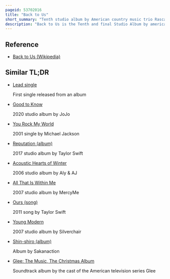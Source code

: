 ```yaml
---
pageid: 53702016
title: "Back to Us"
short_summary: "Tenth studio album by American country music trio Rascal Flatts"
description: "Back to Us is the Tenth and final Studio Album by american Country Music Trio Rascal Flatts. It was released on 19 may 2017 via big Machine Records. The Group produced the Album themselves, save one Track on the deluxe Edition, which was produced by Busbee. Yours if you want it was released as the Lead single on the Album in january 2017 and followed by the Title Track back to us in August of that Year. The Album serves as a Follow-Up to 2014's Rewind. Back to us earned the Group their twelfth top-10 Album on the Billboard top Country Albums chart. A deluxe Edition of the Album also includes the Songs 'Hands Talk,' 'Thieves,' and 'Roller Rink."
---
```


## Reference

- [Back to Us (Wikipedia)](https://en.wikipedia.org/?curid=53702016)

## Similar TL;DR

- [Lead single](/tldr/en/lead-single)

  First single released from an album

- [Good to Know](/tldr/en/good-to-know)

  2020 studio album by JoJo

- [You Rock My World](/tldr/en/you-rock-my-world)

  2001 single by Michael Jackson

- [Reputation (album)](/tldr/en/reputation-album)

  2017 studio album by Taylor Swift

- [Acoustic Hearts of Winter](/tldr/en/acoustic-hearts-of-winter)

  2006 studio album by Aly & AJ

- [All That Is Within Me](/tldr/en/all-that-is-within-me)

  2007 studio album by MercyMe

- [Ours (song)](/tldr/en/ours-song)

  2011 song by Taylor Swift

- [Young Modern](/tldr/en/young-modern)

  2007 studio album by Silverchair

- [Shin-shiro (album)](/tldr/en/shin-shiro-album)

  Album by Sakanaction

- [Glee: The Music, The Christmas Album](/tldr/en/glee-the-music-the-christmas-album)

  Soundtrack album by the cast of the American television series Glee
